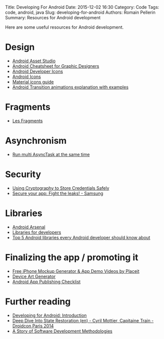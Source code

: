 Title: Developing For Android
Date: 2015-12-02 16:30
Category: Code
Tags: code, android, java
Slug: developing-for-android
Authors: Romain Pellerin
Summary: Resources for Android development

Here are some useful resources for Android development.

# Design

- [Android Asset Studio](http://romannurik.github.io/AndroidAssetStudio/)
- [Android Cheatsheet for Graphic Designers](http://petrnohejl.github.io/Android-Cheatsheet-For-Graphic-Designers/)
- [Android Developer Icons](https://github.com/opoloo/androidicons)
- [Android Icons](http://www.androidicons.com/)
- [Material icons guide](http://google.github.io/material-design-icons/)
- [Android Transition animations explanation with examples](https://github.com/lgvalle/Material-Animations)

# Fragments

- [Les Fragments](http://mathias-seguy.developpez.com/cours/android/fragments/)

# Asynchronism

- [Run multi AsyncTask at the same time](http://android-er.blogspot.fr/2014/04/run-multi-asynctask-as-same-time.html)

# Security

- [Using Cryptography to Store Credentials Safely](http://android-developers.blogspot.fr/2013/02/using-cryptography-to-store-credentials.html)
- [Secure your app: Fight the leaks! - Samsung](https://docs.google.com/presentation/d/1TvS_mAvDpuaODAK4RG77x0OZsH4CfmxkYM9u1b6JDPo/mobilepresent)

# Libraries

- [Android Arsenal](https://android-arsenal.com/)
- [Libraries for developers](https://play.google.com/store/apps/details?id=com.desarrollodroide.repos)
- [Top 5 Android libraries every Android developer should know about](https://infinum.co/the-capsized-eight/articles/top-5-android-libraries-every-android-developer-should-know-about)

# Finalizing the app / promoting it

- [Free iPhone Mockup Generator & App Demo Videos by Placeit](https://placeit.net/)
- [Device Art Generator](http://developer.android.com/distribute/tools/promote/device-art.html)
- [Android App Publishing Checklist](https://www.opoloo.com/blog/articles/android-app-publishing-checklist--2)

# Further reading

- [Developing for Android: Introduction](https://medium.com/google-developers/developing-for-android-introduction-5345b451567c)
- [Deep Dive Into State Restoration (en) - Cyril Mottier, Capitaine Train - Droidcon Paris 2014](https://www.youtube.com/watch?v=ekN2zvFytZk)
- [A Story of Software Development Methodologies](http://cyrilmottier.com/2014/12/09/a-story-of-software-development-methodologies/)